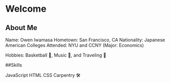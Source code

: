 # Welcome

## About Me

Name: Owen Iwamasa 
Hometown: San Francisco, CA 
Nationality: Japanese American 
Colleges Attended: NYU and CCNY (Major: Economics)

Hobbies: Basketball 🏀, Music 🎹, and Traveling 🚀

##Skills

JavaScript 
HTML 
CSS 
Carpentry 🛠
